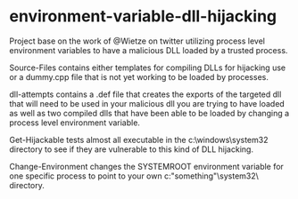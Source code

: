 # environment-variable-dll-hijacking
Project base on the work of @Wietze on twitter utilizing process level environment variables to have a malicious DLL loaded by a trusted process.

Source-Files contains either templates for compiling DLLs for hijacking use or a dummy.cpp file that is not yet working to be loaded by processes.

dll-attempts contains a .def file that creates the exports of the targeted dll that will need to be used in your malicious dll you are trying to have loaded as well as two compiled dlls that have been able to be loaded by changing a process level environment variable.

Get-Hijackable tests almost all executable in the c:\windows\system32 directory to see if they are vulnerable to this kind of DLL hijacking.

Change-Environment changes the SYSTEMROOT environment variable for one specific process to point to your own c:\"something"\system32\ directory.

